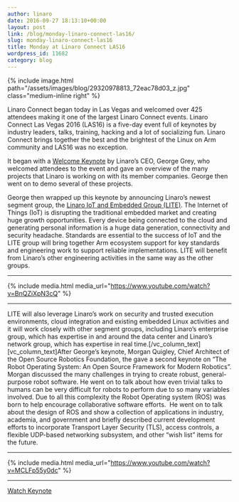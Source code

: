 ```yaml
---
author: linaro
date: 2016-09-27 18:13:10+00:00
layout: post
link: /blog/monday-linaro-connect-las16/
slug: monday-linaro-connect-las16
title: Monday at Linaro Connect LAS16
wordpress_id: 11682
category: blog
---
```


{% include image.html path="/assets/images/blog/29320978813_72eac78d03_z.jpg" class="medium-inline right" %}

Linaro Connect began today in Las Vegas and welcomed over 425 attendees making it one of the largest Linaro Connect events. Linaro Connect Las Vegas 2016 (LAS16) is a five-day event full of keynotes by industry leaders, talks, training, hacking and a lot of socializing fun. Linaro Connect brings together the best and the brightest of the Linux on Arm community and LAS16 was no exception.

It began with a [Welcome Keynote](https://connect.linaro.org/resources/las16/las16-100k1/) by Linaro’s CEO, George Grey, who welcomed attendees to the event and gave an overview of the many projects that Linaro is working on with its member companies. George then went on to demo several of these projects.

George then wrapped up this keynote by announcing Linaro’s newest segment group, the [Linaro IoT and Embedded Group (LITE)](/news/linaro-announces-lite-collaborative-software-engineering-internet-things-iot/). The Internet of Things (IoT) is disrupting the traditional embedded market and creating huge growth opportunities. Every device being connected to the cloud and generating personal information is a huge data generation, connectivity and security headache. Standards are essential to the success of IoT and the LITE group will bring together Arm ecosystem support for key standards and engineering work to support reliable implementations. LITE will benefit from Linaro’s other engineering activities in the same way as the other groups.

---

{% include media.html media_url="https://www.youtube.com/watch?v=BnQZiXpN3cQ" %}

---

LITE will also leverage Linaro’s work on security and trusted execution environments, cloud integration and existing embedded Linux activities and it will work closely with other segment groups, including Linaro’s enterprise group, which has expertise in and around the data center and Linaro’s network group, which has expertise in real time.[/vc_column_text][vc_column_text]After George’s keynote, Morgan Quigley, Chief Architect of the Open Source Robotics Foundation, the gave a second keynote on “The Robot Operating System: An Open Source Framework for Modern Robotics”. Morgan discussed the many challenges in trying to create robust, general-purpose robot software. He went on to talk about how even trivial talks to humans can be very difficult for robots to perform due to so many variables involved. Due to all this complexity the Robot Operating system (ROS) was born to help encourage collaborative software efforts.  He went on to talk about the design of ROS and show a collection of applications in industry, academia, and government and briefly described current development efforts to incorporate Transport Layer Security (TLS), access controls, a flexible UDP-based networking subsystem, and other “wish list” items for the future.

---

{% include media.html media_url="https://www.youtube.com/watch?v=MCLFp55y0dc" %}

---

[Watch Keynote](https://www.youtube.com/watch?v=MCLFp55y0dc)